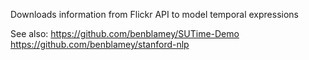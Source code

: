 Downloads information from Flickr API to model temporal expressions

See also:
https://github.com/benblamey/SUTime-Demo
https://github.com/benblamey/stanford-nlp